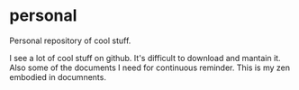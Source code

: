 # personal
Personal repository of cool stuff.

I see a lot of cool stuff on github. It's difficult to download and mantain it. Also some of the documents I need for continuous reminder. This is my zen embodied in documnents.
